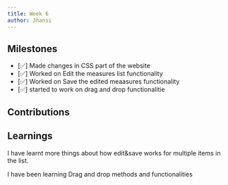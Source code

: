 ```yaml
---
title: Week 6
author: Jhansi
---
```


## Milestones
- [✅] Made changes in CSS part of the website
- [✅] Worked on Edit the measures list functionality
- [✅] Worked on Save the edited meaasures functionality
- [✅] started to work on drag and drop functionalitie

## Contributions

## Learnings
I have learnt more things about how edit&save works for multiple items in the list.

I have been learning Drag and drop methods and functionalities
